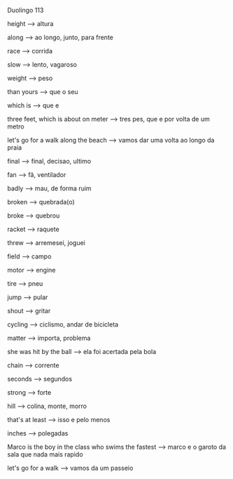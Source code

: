 <p>Duolingo 113</p>
<p>height --> altura</p>
<p>along --> ao longo, junto, para frente</p>
<p>race --> corrida</p>
<p>slow --> lento, vagaroso</p>
<p>weight --> peso</p>
<p>than yours --> que o seu</p>
<p>which is --> que e</p>
<p>three feet, which is about on meter --> tres pes, que e por volta de um metro</p>
<p>let's go for a walk along the beach --> vamos dar uma volta ao longo da praia</p>
<p>final --> final, decisao, ultimo</p>
<p>fan --> fã, ventilador</p>
<p>badly --> mau, de forma ruim</p>
<p>broken --> quebrada(o)</p>
<p>broke --> quebrou</p>
<p>racket --> raquete</p>
<p>threw --> arremesei, joguei</p>
<p>field --> campo</p>
<p>motor --> engine</p>
<p>tire --> pneu</p>
<p>jump --> pular</p>
<p>shout --> gritar</p>
<p>cycling --> ciclismo, andar de bicicleta</p>
<p>matter --> importa, problema</p>
<p>she was hit by the ball --> ela foi acertada pela bola</p>
<p>chain --> corrente</p>
<p>seconds --> segundos</p>
<p>strong --> forte</p>
<p>hill --> colina, monte, morro</p>
<p>that's at least --> isso e pelo menos</p>
<p>inches --> polegadas</p>
<p>Marco is the boy in the class who swims the fastest --> marco e o garoto da sala que nada mais rapido</p>
<p>let's go for a walk --> vamos da um passeio</p>
